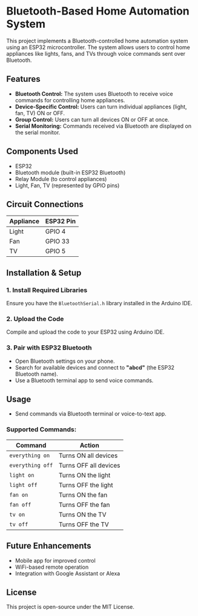 # Bluetooth-Based Home Automation System

This project implements a Bluetooth-controlled home automation system using an ESP32 microcontroller. The system allows users to control home appliances like lights, fans, and TVs through voice commands sent over Bluetooth.

## Features
- **Bluetooth Control:** The system uses Bluetooth to receive voice commands for controlling home appliances.
- **Device-Specific Control:** Users can turn individual appliances (light, fan, TV) ON or OFF.
- **Group Control:** Users can turn all devices ON or OFF at once.
- **Serial Monitoring:** Commands received via Bluetooth are displayed on the serial monitor.

## Components Used
- ESP32
- Bluetooth module (built-in ESP32 Bluetooth)
- Relay Module (to control appliances)
- Light, Fan, TV (represented by GPIO pins)

## Circuit Connections
| Appliance | ESP32 Pin |
|-----------|-----------|
| Light     | GPIO 4    |
| Fan       | GPIO 33   |
| TV        | GPIO 5    |

## Installation & Setup
### 1. Install Required Libraries
Ensure you have the `BluetoothSerial.h` library installed in the Arduino IDE.

### 2. Upload the Code
Compile and upload the code to your ESP32 using Arduino IDE.

### 3. Pair with ESP32 Bluetooth
- Open Bluetooth settings on your phone.
- Search for available devices and connect to **"abcd"** (the ESP32 Bluetooth name).
- Use a Bluetooth terminal app to send voice commands.

## Usage
- Send commands via Bluetooth terminal or voice-to-text app.

### Supported Commands:
| Command          | Action |
|-----------------|--------|
| `everything on` | Turns ON all devices |
| `everything off` | Turns OFF all devices |
| `light on` | Turns ON the light |
| `light off` | Turns OFF the light |
| `fan on` | Turns ON the fan |
| `fan off` | Turns OFF the fan |
| `tv on` | Turns ON the TV |
| `tv off` | Turns OFF the TV |

## Future Enhancements
- Mobile app for improved control
- WiFi-based remote operation
- Integration with Google Assistant or Alexa

## License
This project is open-source under the MIT License.

